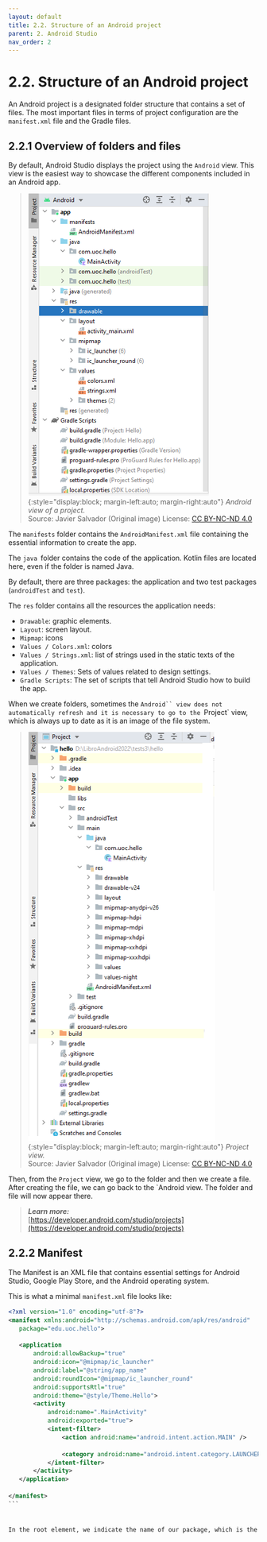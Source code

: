 ```yaml
---
layout: default
title: 2.2. Structure of an Android project
parent: 2. Android Studio
nav_order: 2
---
```


# 2.2. Structure of an Android project

An Android project is a designated folder structure that contains a set of files. The most important files in terms of project configuration are the `manifest.xml` file and the Gradle files.

## 2.2.1 Overview of folders and files
	
By default, Android Studio displays the project using the `Android` view. This view is the easiest way to showcase the different components included in an Android app.

> ![Android view of a project](/images/02/android-view.png){:style="display:block; margin-left:auto; margin-right:auto"}
> *Android view of a project.*  
> Source: Javier Salvador (Original image) License: [CC BY-NC-ND 4.0](https://creativecommons.org/licenses/by-nc-nd/4.0/)

The `manifests` folder contains the `AndroidManifest.xml` file containing the essential information to create the app.

The `java `folder contains the code of the application. Kotlin files are located here, even if the folder is named Java.

By default, there are three packages: the application and two test packages (`androidTest` and `test`).

The `res` folder contains all the resources the application needs: 

- `Drawable`: graphic elements.
- `Layout`: screen layout.
- `Mipmap`: icons
- `Values / Colors.xml`: colors
- `Values / Strings.xml`: list of strings used in the static texts of the application.
- `Values / Themes`: Sets of values related to design settings.
- `Gradle Scripts`: The set of scripts that tell Android Studio how to build the app.  

When we create folders, sometimes the `Android`` view does not automatically refresh and it is necessary to go to the `Project` view, which is always up to date as it is an image of the file system.


> ![Project view](/images/02/project-view.png){:style="display:block; margin-left:auto; margin-right:auto"}
> *Project view.*  
> Source: Javier Salvador (Original image) License: [CC BY-NC-ND 4.0](https://creativecommons.org/licenses/by-nc-nd/4.0/)

Then, from the `Project` view, we go to the folder and then we create a file. After creating the file, we can go back to the `Android view. The folder and file will now appear there.


> ***Learn more:***  
> [https://developer.android.com/studio/projects](https://developer.android.com/studio/projects)

## 2.2.2 Manifest

The Manifest is an XML file that contains essential settings for Android Studio, Google Play Store, and the Android operating system.

This is what a minimal `manifest.xml` file looks like:

````xml
<?xml version="1.0" encoding="utf-8"?>
<manifest xmlns:android="http://schemas.android.com/apk/res/android"
   package="edu.uoc.hello">

   <application
       android:allowBackup="true"
       android:icon="@mipmap/ic_launcher"
       android:label="@string/app_name"
       android:roundIcon="@mipmap/ic_launcher_round"
       android:supportsRtl="true"
       android:theme="@style/Theme.Hello">
       <activity
           android:name=".MainActivity"
           android:exported="true">
           <intent-filter>
               <action android:name="android.intent.action.MAIN" />

               <category android:name="android.intent.category.LAUNCHER" />
           </intent-filter>
       </activity>
   </application>

</manifest>
```


In the root element, we indicate the name of our package, which is the unique identifier of our application within the entire Android ecosystem. It is usually created using [reverse internet domain notation](https://en.wikipedia.org/wiki/Reverse_domain_name_notation). In this case, the unique identifier we have chosen is "edu.uoc.hello"

